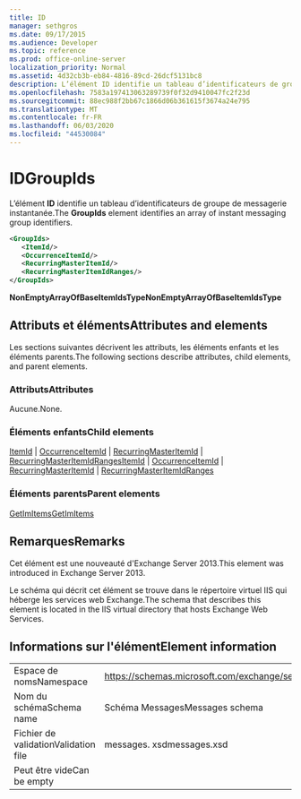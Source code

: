 ```yaml
---
title: ID
manager: sethgros
ms.date: 09/17/2015
ms.audience: Developer
ms.topic: reference
ms.prod: office-online-server
localization_priority: Normal
ms.assetid: 4d32cb3b-eb84-4816-89cd-26dcf5131bc8
description: L’élément ID identifie un tableau d’identificateurs de groupe de messagerie instantanée.
ms.openlocfilehash: 7583a197413063289739f0f32d9410047fc2f23d
ms.sourcegitcommit: 88ec988f2bb67c1866d06b361615f3674a24e795
ms.translationtype: MT
ms.contentlocale: fr-FR
ms.lasthandoff: 06/03/2020
ms.locfileid: "44530084"
---
```

# <a name="groupids"></a><span data-ttu-id="4cb54-103">ID</span><span class="sxs-lookup"><span data-stu-id="4cb54-103">GroupIds</span></span>

<span data-ttu-id="4cb54-104">L’élément **ID** identifie un tableau d’identificateurs de groupe de messagerie instantanée.</span><span class="sxs-lookup"><span data-stu-id="4cb54-104">The **GroupIds** element identifies an array of instant messaging group identifiers.</span></span> 
  
```XML
<GroupIds>
   <ItemId/>
   <OccurrenceItemId/>
   <RecurringMasterItemId/>
   <RecurringMasterItemIdRanges/>
</GroupIds>
```

 <span data-ttu-id="4cb54-105">**NonEmptyArrayOfBaseItemIdsType**</span><span class="sxs-lookup"><span data-stu-id="4cb54-105">**NonEmptyArrayOfBaseItemIdsType**</span></span>
## <a name="attributes-and-elements"></a><span data-ttu-id="4cb54-106">Attributs et éléments</span><span class="sxs-lookup"><span data-stu-id="4cb54-106">Attributes and elements</span></span>

<span data-ttu-id="4cb54-107">Les sections suivantes décrivent les attributs, les éléments enfants et les éléments parents.</span><span class="sxs-lookup"><span data-stu-id="4cb54-107">The following sections describe attributes, child elements, and parent elements.</span></span>
  
### <a name="attributes"></a><span data-ttu-id="4cb54-108">Attributs</span><span class="sxs-lookup"><span data-stu-id="4cb54-108">Attributes</span></span>

<span data-ttu-id="4cb54-109">Aucune.</span><span class="sxs-lookup"><span data-stu-id="4cb54-109">None.</span></span>
  
### <a name="child-elements"></a><span data-ttu-id="4cb54-110">Éléments enfants</span><span class="sxs-lookup"><span data-stu-id="4cb54-110">Child elements</span></span>

<span data-ttu-id="4cb54-111">[ItemId](itemid.md)  |  [OccurrenceItemId](occurrenceitemid.md)  |  [RecurringMasterItemId](recurringmasteritemid.md)  |  [RecurringMasterItemIdRanges](recurringmasteritemidranges.md)</span><span class="sxs-lookup"><span data-stu-id="4cb54-111">[ItemId](itemid.md) | [OccurrenceItemId](occurrenceitemid.md) | [RecurringMasterItemId](recurringmasteritemid.md) | [RecurringMasterItemIdRanges](recurringmasteritemidranges.md)</span></span>
  
### <a name="parent-elements"></a><span data-ttu-id="4cb54-112">Éléments parents</span><span class="sxs-lookup"><span data-stu-id="4cb54-112">Parent elements</span></span>

[<span data-ttu-id="4cb54-113">GetImItems</span><span class="sxs-lookup"><span data-stu-id="4cb54-113">GetImItems</span></span>](getimitems.md)
  
## <a name="remarks"></a><span data-ttu-id="4cb54-114">Remarques</span><span class="sxs-lookup"><span data-stu-id="4cb54-114">Remarks</span></span>

<span data-ttu-id="4cb54-115">Cet élément est une nouveauté d'Exchange Server 2013.</span><span class="sxs-lookup"><span data-stu-id="4cb54-115">This element was introduced in Exchange Server 2013.</span></span>
  
<span data-ttu-id="4cb54-116">Le schéma qui décrit cet élément se trouve dans le répertoire virtuel IIS qui héberge les services web Exchange.</span><span class="sxs-lookup"><span data-stu-id="4cb54-116">The schema that describes this element is located in the IIS virtual directory that hosts Exchange Web Services.</span></span>
  
## <a name="element-information"></a><span data-ttu-id="4cb54-117">Informations sur l'élément</span><span class="sxs-lookup"><span data-stu-id="4cb54-117">Element information</span></span>

|||
|:-----|:-----|
|<span data-ttu-id="4cb54-118">Espace de noms</span><span class="sxs-lookup"><span data-stu-id="4cb54-118">Namespace</span></span>  <br/> |https://schemas.microsoft.com/exchange/services/2006/messages  <br/> |
|<span data-ttu-id="4cb54-119">Nom du schéma</span><span class="sxs-lookup"><span data-stu-id="4cb54-119">Schema name</span></span>  <br/> |<span data-ttu-id="4cb54-120">Schéma Messages</span><span class="sxs-lookup"><span data-stu-id="4cb54-120">Messages schema</span></span>  <br/> |
|<span data-ttu-id="4cb54-121">Fichier de validation</span><span class="sxs-lookup"><span data-stu-id="4cb54-121">Validation file</span></span>  <br/> |<span data-ttu-id="4cb54-122">messages. xsd</span><span class="sxs-lookup"><span data-stu-id="4cb54-122">messages.xsd</span></span>  <br/> |
|<span data-ttu-id="4cb54-123">Peut être vide</span><span class="sxs-lookup"><span data-stu-id="4cb54-123">Can be empty</span></span>  <br/> ||
   

